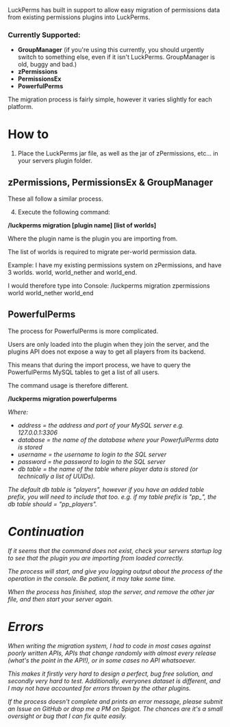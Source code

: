 LuckPerms has built in support to allow easy migration of permissions data from existing permissions plugins into LuckPerms.

### Currently Supported:
* **GroupManager** (if you're using this currently, you should urgently switch to something else, even if it isn't LuckPerms. GroupManager is old, buggy and bad.)
* **zPermissions**
* **PermissionsEx**
* **PowerfulPerms**

The migration process is fairly simple, however it varies slightly for each platform.

# How to

1. Place the LuckPerms jar file, as well as the jar of zPermissions, etc... in your servers plugin folder.

## zPermissions, PermissionsEx & GroupManager
These all follow a similar process.

4. Execute the following command:

**/luckperms migration [plugin name] [list of worlds]**

Where the plugin name is the plugin you are importing from.

The list of worlds is required to migrate per-world permission data.

Example:
I have my existing permissions system on zPermissions, and have 3 worlds. world, world_nether and world_end.

I would therefore type into Console: /luckperms migration zpermissions world world_nether world_end

## PowerfulPerms
The process for PowerfulPerms is more complicated.

Users are only loaded into the plugin when they join the server, and the plugins API does not expose a way to get all players from its backend.

This means that during the import process, we have to query the PowerfulPerms MySQL tables to get a list of all users.

The command usage is therefore different.

**/luckperms migration powerfulperms <address> <database> <username> <password> <db table>**

Where:

* address = the address and port of your MySQL server e.g. 127.0.0.1:3306
* database = the name of the database where your PowerfulPerms data is stored
* username = the username to login to the SQL server
* password = the password to login to the SQL server
* db table = the name of the table where player data is stored (or technically a list of UUIDs).

The default db table is "players", however if you have an added table prefix, you will need to include that too.
e.g. if my table prefix is "pp_", the db table should = "pp_players".

# Continuation
If it seems that the command does not exist, check your servers startup log to see that the plugin you are importing from loaded correctly.

The process will start, and give you logging output about the process of the operation in the console. Be patient, it may take some time.

When the process has finished, stop the server, and remove the other jar file, and then start your server again.

# Errors
When writing the migration system, I had to code in most cases against poorly written APIs, APIs that change randomly with almost every release (what's the point in the API!), or in some cases no API whatsoever.

This makes it firstly very hard to design a perfect, bug free solution, and secondly very hard to test. Additionally, everyones dataset is different, and I may not have accounted for errors thrown by the other plugins.

If the process doesn't complete and prints an error message, please submit an Issue on GitHub or drop me a PM on Spigot. The chances are it's a small oversight or bug that I can fix quite easily.